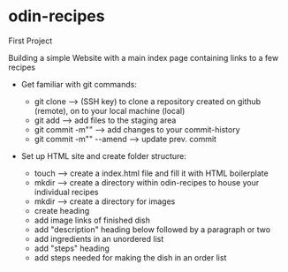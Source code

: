 # odin-recipes

First Project

Building a simple Website with a main index page containing links to a few recipes

- Get familiar with git commands:
  * git clone --> (SSH key) to clone a repository created on github (remote), on to your local machine (local)
  * git add --> add files to the staging area 
  * git commit -m"" --> add changes to your commit-history
  * git commit -m"" --amend --> update prev. commit

- Set up HTML site and create folder structure:
  * touch --> create a index.html file and fill it with HTML boilerplate
  * mkdir --> create a directory within odin-recipes to house your individual recipes
  * mkdir --> create a directory for images
  * create heading
  * add image links of finished dish
  * add "description" heading below  followed by a paragraph or two
  * add ingredients in an unordered list
  * add "steps" heading
  * add steps needed for making the dish in an order list 